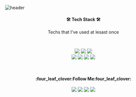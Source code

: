 ![header](https://capsule-render.vercel.app/api?type=slice&color=&height=110&section=header&text=Hi!%20I'm%20Damhee!&fontAlign=50&fontAlignY=70&fontSize=60&fontColor=000000)



<h4 align="center">🛠 Tech Stack 🛠</h4>
<p align="center">Techs that I've used at lesast once</p>
</br>
<p align="center">
  <img src="https://img.shields.io/badge/HTML5-E34F26?style=flat-square&logo=HTML5&logoColor=white"/>
  <img src="https://img.shields.io/badge/CSS3-1572B6?style=flat-square&logo=CSS3&logoColor=white"/>
  <img src="https://img.shields.io/badge/JavaScript-F7DF1E?style=flat-square&logo=JavaScript&logoColor=white"/><br/>
  <img src="https://img.shields.io/badge/Java-007396?style=flat-square&logo=Java&logoColor=white"/>
  <img src="https://img.shields.io/badge/JSP-007396?style=flat-square&logo=Java&logoColor=white"/>
  <img src="https://img.shields.io/badge/Spring-47A248?style=flat-square&logo=Spring&logoColor=white"/>
  <img src="https://img.shields.io/badge/OracleSQL-F80000?style=flat-square&logo=Oracle&logoColor=white"/>
</p>

<br/>

<h4 align="center">:four_leaf_clover:Follow Me:four_leaf_clover:</h4>
<p align="center">  
  <a href="https://blog.naver.com/damhee6624"><img src="https://img.shields.io/badge/Blog-03C75A?style=flat-square&logo=Naver&logoColor=white"/></a>
  <a href="https://github.com/damhee-kim/"><img src="https://img.shields.io/badge/GitHub-181717?style=flat-square&logo=GitHub&logoColor=white&link=https://github.com/damhee-kim"/></a>
  <a href="https://damhee-kim.github.io/"><img src="https://img.shields.io/badge/Portfolio-8D1F89?style=flat-square&logo=4chan&logoColor=white&link=https://damhee-kim.github.io"/></a>
  <a href="mailto:damhee6624@gmail.com"><img src="https://img.shields.io/badge/Gmail-d14836?style=flat-square&logo=Gmail&logoColor=white&link=damhee6624@gmail.com"/></a>
</p>
